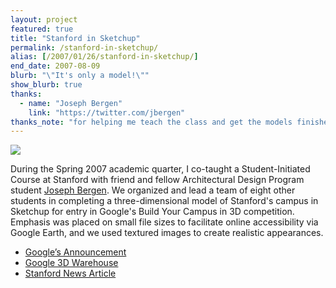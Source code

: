 ```yaml
---
layout: project
featured: true
title: "Stanford in Sketchup"
permalink: /stanford-in-sketchup/
alias: [/2007/01/26/stanford-in-sketchup/]
end_date: 2007-08-09
blurb: "\"It's only a model!\""
show_blurb: true
thanks:
  - name: "Joseph Bergen"
    link: "https://twitter.com/jbergen"
thanks_note: "for helping me teach the class and get the models finished."
---
```

![](/projects/google_earth.jpg)

During the Spring 2007 academic quarter, I co-taught a Student-Initiated Course at Stanford with friend and fellow Architectural Design Program student [Joseph Bergen][1]. We organized and lead a team of eight other students in completing a three-dimensional model of Stanford's campus in Sketchup for entry in Google's Build Your Campus in 3D competition. Emphasis was placed on small file sizes to facilitate online accessibility via Google Earth, and we used textured images to create realistic appearances.

*   [Google&#8217;s Announcement][2]
*   [Google 3D Warehouse][3]
*   [Stanford News Article][4]

 [1]: http://www.neutralsurface.com/
 [2]: http://sketchup.google.com/intl/en/competitions/previous/2007results.html
 [3]: http://sketchup.google.com/3dwarehouse/cldetails?mid=6e2fdd773553172ca220ec5661166ec7
 [4]: http://news-service.stanford.edu/news/2007/august22/google-082207.html
